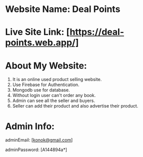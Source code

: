# Website Name: Deal Points

# Live Site Link: [https://deal-points.web.app/]

# About My Website:

1. It is an online used product selling website.
2. Use Firebase for Authentication.
3. Mongodb use for database.
4. Without login user can't order any book.
5. Admin can see all the seller and buyers.
6. Seller can add their product and also advertise their product.

# Admin Info:

adminEmail: [konok@gmail.com]

adminPassword: [A144894a*]
